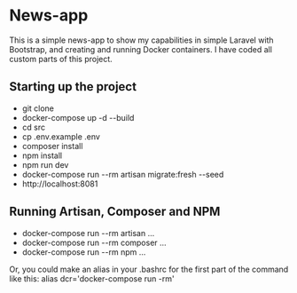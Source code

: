 # News-app

This is a simple news-app to show my capabilities in simple Laravel with Bootstrap, and creating and running Docker containers. 
I have coded all custom parts of this project.

## Starting up the project

* git clone
* docker-compose up -d --build
* cd src
* cp .env.example .env
* composer install
* npm install
* npm run dev
* docker-compose run --rm artisan migrate:fresh --seed
* http://localhost:8081

## Running Artisan, Composer and NPM

* docker-compose run --rm artisan ...
* docker-compose run --rm composer ...
* docker-compose run --rm npm ...

Or, you could make an alias in your .bashrc for the first part of the command like this:
alias dcr='docker-compose run -rm'